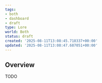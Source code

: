 ```yaml
---
tags:
- both
- dashboard
- draft
type: Lore
world: Both
status: draft
created: '2025-08-11T13:08:45.718337+00:00'
updated: '2025-08-11T13:08:47.687051+00:00'
---
```



## Overview

TODO
